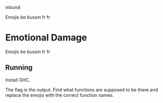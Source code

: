 mbund

Emojis be bussin fr fr


# Emotional Damage

Emojis be bussin fr fr

## Running

Install GHC.

The flag is the output. Find what functions are supposed to be there and replace the emojis with the correct function names.
